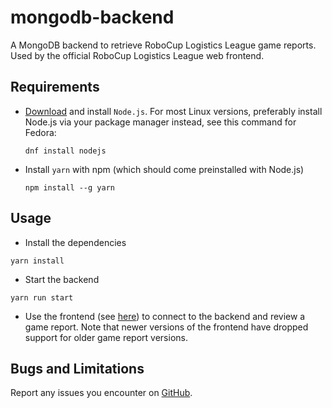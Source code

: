 # mongodb-backend

A MongoDB backend to retrieve RoboCup Logistics League game reports. Used by the
official RoboCup Logistics League web frontend.

## Requirements

- [Download](https://nodejs.org/en/download/current) and install `Node.js`. For
  most Linux versions, preferably install Node.js via your package manager
  instead, see this command for Fedora:

  ```
  dnf install nodejs
  ```

- Install `yarn` with npm (which should come preinstalled with Node.js)

  ```
  npm install --g yarn
  ```

## Usage

- Install the dependencies

```
yarn install
```

- Start the backend

```
yarn run start
```

- Use the frontend (see
  [here](https://github.com/robocup-logistics/rcll-refbox-frontend)) to connect
  to the backend and review a game report. Note that newer versions of the
  frontend have dropped support for older game report versions.

## Bugs and Limitations

Report any issues you encounter on
[GitHub](https://github.com/robocup-logistics/mongodb-backend/issues).
